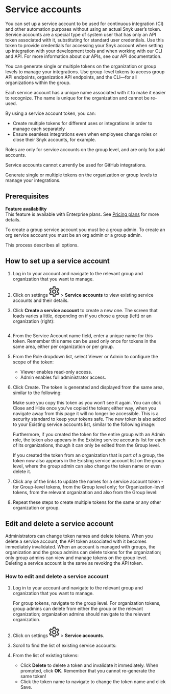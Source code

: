 # Service accounts

You can set up a service account to be used for continuous integration \(CI\) and other automation purposes without using an actual Snyk user’s token. Service accounts are a special type of system user that has only an API token associated with it, substituting for standard user credentials. Use this token to provide credentials for accessing your Snyk account when setting up integration with your development tools and when working with our CLI and API. For more information about our APIs, see our API documentation.

You can generate single or multiple tokens on the organization or group levels to manage your integrations. Use group-level tokens to access group API endpoints, organization API endpoints, and the CLI—for all organizations within the group.

Each service account has a unique name associated with it to make it easier to recognize. The name is unique for the organization and cannot be re-used.

By using a service account token, you can:

* Create multiple tokens for different uses or integrations in order to manage each separately
* Ensure seamless integrations even when employees change roles or close their Snyk accounts, for example.

Roles are only for service accounts on the group level, and are only for paid accounts.

Service accounts cannot currently be used for GitHub integrations.

Generate single or multiple tokens on the organization or group levels to manage your integrations.

## Prerequisites

**Feature availability**  
This feature is available with Enterprise plans. See [Pricing plans](https://snyk.io/plans/) for more details.

To create a group service account you must be a group admin. To create an org service account you must be an org admin or a group admin.

This process describes all options.

## How to set up a service account

1. Log in to your account and navigate to the relevant group and organization that you want to manage.
2. Click on settings ![cog\_icon.png](../../.gitbook/assets/cog_icon.png) &gt; **Service accounts** to view existing service accounts and their details.
3. Click **Create a service account** to create a new one. The screen that loads varies a little, depending on if you chose a group \(left\) or an organization \(right\):

   |  |  |
   | :--- | :--- |

4. From the Service Account name field, enter a unique name for this token. Remember this name can be used only once for tokens in the same area, either per organization or per group.
5. From the Role dropdown list, select Viewer or Admin to configure the scope of the token:
   * Viewer enables read-only access.
   * Admin enables full administrator access.
6. Click Create. The token is generated and displayed from the same area, similar to the following:

   Make sure you copy this token as you won’t see it again. You can click Close and Hide once you've copied the token; either way, when you navigate away from this page it will no longer be accessible. This is a security standard to keep your tokens safe. The new token is also added to your Existing service accounts list, similar to the following image:

   Furthermore, if you created the token for the entire group with an Admin role, the token also appears in the Existing service accounts list for each of its organizations, though it can only be edited from the Group level.

   If you created the token from an organization that is part of a group, the token now also appears in the Existing service account list on the group level, where the group admin can also change the token name or even delete it.

7. Click any of the links to update the names for a service account token - for Group-level tokens, from the Group level only; for Organization-level tokens, from the relevant organization and also from the Group level:
8. Repeat these steps to create multiple tokens for the same or any other organization or group.

## Edit and delete a service account

Administrators can change token names and delete tokens. When you delete a service account, the API token associated with it becomes immediately invalidated. When an account is managed with groups, the organization and the group admins can delete tokens for the organization; only group admins can view and manage tokens on the group level. Deleting a service account is the same as revoking the API token.

### How to edit and delete a service account

1. Log in to your account and navigate to the relevant group and organization that you want to manage.

   For group tokens, navigate to the group level. For organization tokens, group admins can delete from either the group or the relevant organization; organization admins should navigate to the relevant organization.

2. Click on settings ![cog\_icon.png](../../.gitbook/assets/cog_icon.png) &gt; **Service accounts**.
3. Scroll to find the list of existing service accounts: 
4. From the list of existing tokens:
   * Click **Delete** to delete a token and invalidate it immediately. When prompted, click **OK**. Remember that you cannot re-generate the same token!
   * Click the token name to navigate to change the token name and click Save.

